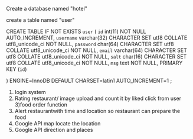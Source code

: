 Create a database named "hotel"

create a table named "user"

CREATE TABLE IF NOT EXISTS `user` (
  `id` int(11) NOT NULL AUTO_INCREMENT,
  `username` varchar(32) CHARACTER SET utf8 COLLATE utf8_unicode_ci NOT NULL,
  `password` char(64) CHARACTER SET utf8 COLLATE utf8_unicode_ci NOT NULL,
  `email` varchar(64) CHARACTER SET utf8 COLLATE utf8_unicode_ci NOT NULL,
  `salt` char(16) CHARACTER SET utf8 COLLATE utf8_unicode_ci NOT NULL,
  `msg` text NOT NULL,
  PRIMARY KEY (`id`)

) ENGINE=InnoDB  DEFAULT CHARSET=latin1 AUTO_INCREMENT=1 ;




1) login system
2) Rating restaurant/ image upload and count it by liked click from user
3)food order function
4) Alert restaurantwith time and location so restaurant can prepare the food
5) Google API map locate the location
6) Google API direction and places